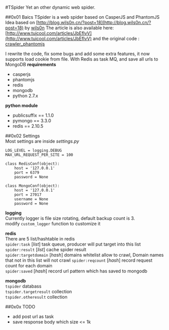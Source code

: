#TSpider
Yet an other dynamic web spider.

##0x01 Baics
TSpider is a web spider based on CasperJS and PhantomJS
Idea based on [http://blog.wils0n.cn/?post=18](http://blog.wils0n.cn/?post=18) by [wils0n](http://blog.wils0n.cn)
The article is also available here: [http://www.tuicool.com/articles/JbEfIvV](http://www.tuicool.com/articles/JbEfIvV)
and the original code : [crawler_phantomjs](https://github.com/wilson9x1/crawler_phantomjs)

I rewrite the code, fix some bugs and add some extra features, it now supports load cookie from file.
With Redis as task MQ, and save all urls to MongoDB
**requirements**  

* casperjs
* phantomjs
* redis
* mongodb
* python 2.7.x

**python module**  

- publicsuffix == 1.1.0  
- pymongo == 3.3.0  
- redis == 2.10.5  

##0x02 Settings  
Most settings are inside *settings.py*  
	
	LOG_LEVEL = logging.DEBUG
	MAX_URL_REQUEST_PER_SITE = 100

	class RedisConf(object):
	    host = '127.0.0.1'
	    port = 6379
	    password = None

	class MongoConf(object):
	    host = '127.0.0.1'
	    port = 27017
	    username = None
	    password = None

**logging**  
Currently logger is file size rotating, default backup count is 3.    
modify `custom_logger` function to customize it

**redis**  
There are 5 list/hashtable in redis  
`spider:task` [*list*] task queue, producer will put target into this list  
`spider:result` [*list*] cache spider result  
`spider:targetdomain` [*hash*] domains whitelist allow to crawl, Domain names that not in this list will not crawl
`spider:reqcount` [*hash*]  record request count for each domain  
`spider:saved` [*hash*] record url pattern which has saved to mongodb

**mongodb**  
`tspider` databass  
`tspider.targetresult`  collection  
`tspider.otheresult` collection

##0x0x TODO  

* add post url as task
* save response body which size <= 1k